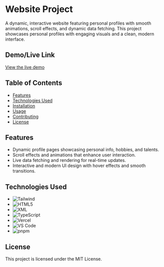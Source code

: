 # Website Project

A dynamic, interactive website featuring personal profiles with smooth animations, scroll effects, and dynamic data fetching. This project showcases personal profiles with engaging visuals and a clean, modern interface.

## Demo/Live Link

[View the live demo](coscproject.vercel.app)

## Table of Contents

- [Features](#features)
- [Technologies Used](#technologies-used)
- [Installation](#installation)
- [Usage](#usage)
- [Contributing](#contributing)
- [License](#license)

## Features

- Dynamic profile pages showcasing personal info, hobbies, and talents.
- Scroll effects and animations that enhance user interaction.
- Live data fetching and rendering for real-time updates.
- Interactive and modern UI design with hover effects and smooth transitions.

## Technologies Used

- ![Tailwind](https://img.shields.io/badge/Tailwind%20CSS-v3.0-blue)
- ![HTML5](https://img.shields.io/badge/HTML5-v5.0-orange)
- ![XML](https://img.shields.io/badge/XML-v1.0-yellow)
- ![TypeScript](https://img.shields.io/badge/TypeScript-v4.0-blue)
- ![Vercel](https://img.shields.io/badge/Vercel-deployed%20on%20Vercel-brightgreen)
- ![VS Code](https://img.shields.io/badge/VS%20Code-Editor-blue)
- ![pnpm](https://img.shields.io/badge/pnpm-6.0-orange)

## License

This project is licensed under the MIT License.
